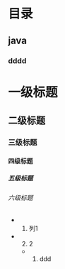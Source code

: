 # 目录
## java

### dddd





# 一级标题
## 二级标题
### 三级标题
#### 四级标题
##### 五级标题
###### 六级标题


* 1. 列1
* 2. 2
	* 1. ddd
